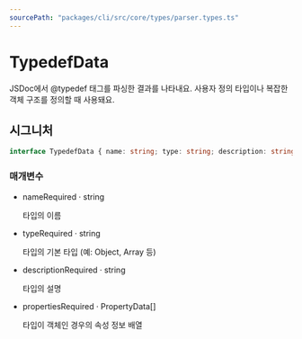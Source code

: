 ```yaml
---
sourcePath: "packages/cli/src/core/types/parser.types.ts"
---
```


# TypedefData

 
JSDoc에서 @typedef 태그를 파싱한 결과를 나타내요. 사용자 정의 타입이나 복잡한 객체 구조를 정의할 때 사용돼요.


## 시그니처

```typescript
interface TypedefData { name: string; type: string; description: string; properties: PropertyData[] }
```

### 매개변수

<ul class="post-parameters-ul">
  <li class="post-parameters-li post-parameters-li-root">
    <span class="post-parameters--name">name</span><span class="post-parameters--required">Required</span> · <span class="post-parameters--type">string</span>
    <br/>
    <p class="post-parameters--description">타입의 이름</p>
  </li>
  <li class="post-parameters-li post-parameters-li-root">
    <span class="post-parameters--name">type</span><span class="post-parameters--required">Required</span> · <span class="post-parameters--type">string</span>
    <br/>
    <p class="post-parameters--description">타입의 기본 타입 (예: Object, Array 등)</p>
  </li>
  <li class="post-parameters-li post-parameters-li-root">
    <span class="post-parameters--name">description</span><span class="post-parameters--required">Required</span> · <span class="post-parameters--type">string</span>
    <br/>
    <p class="post-parameters--description">타입의 설명</p>
  </li>
  <li class="post-parameters-li post-parameters-li-root">
    <span class="post-parameters--name">properties</span><span class="post-parameters--required">Required</span> · <span class="post-parameters--type">PropertyData[]</span>
    <br/>
    <p class="post-parameters--description">타입이 객체인 경우의 속성 정보 배열</p>
  </li>
</ul>
